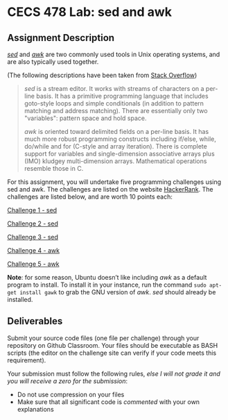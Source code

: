 # CECS 478 Lab: sed and awk

## Assignment Description

[*sed*](https://linux.die.net/man/1/sed) and [*awk*](https://linux.die.net/man/1/awk) are two commonly used tools in Unix operating systems, and are also typically used together.

(The following descriptions have been taken from [Stack Overflow](https://stackoverflow.com/questions/1632113/what-is-the-difference-between-sed-and-awk))
> *sed* is a stream editor. It works with streams of characters on a per-line basis. It has a primitive programming language that includes goto-style loops and simple conditionals (in addition to pattern matching and address matching). There are essentially only two "variables": pattern space and hold space.
> 
> *awk* is oriented toward delimited fields on a per-line basis. It has much more robust programming constructs including if/else, while, do/while and for (C-style and array iteration). There is complete support for variables and single-dimension associative arrays plus (IMO) kludgey multi-dimension arrays. Mathematical operations resemble those in C.

For this assignment, you will undertake five programming challenges using sed and awk. The challenges are listed on the website [HackerRank](https://www.hackerrank.com). The challenges are listed below, and are worth 10 points each:  

[Challenge 1 - sed](https://www.hackerrank.com/challenges/text-processing-in-linux-the-sed-command-1/problem)  

[Challenge 2 - sed](https://www.hackerrank.com/challenges/text-processing-in-linux-the-sed-command-2/problem)  

[Challenge 3 - sed](https://www.hackerrank.com/challenges/text-processing-in-linux-the-sed-command-3/problem)  

[Challenge 4 - awk](https://www.hackerrank.com/challenges/awk-1/problem)  

[Challenge 5 - awk](https://www.hackerrank.com/challenges/awk-2/problem)  

**Note**: for some reason, Ubuntu doesn’t like including *awk* as a default program to install. To install it in your instance, run the command `sudo apt-get install gawk` to grab the GNU version of *awk*. *sed* should already be installed.

## Deliverables

Submit your source code files (one file per challenge) through your repository on Github Classroom. Your files should be executable as BASH scripts (the editor on the challenge site can verify if your code meets this requirement).

Your submission must follow the following rules, *else I will not grade it and you will receive a zero for the submission*:

* Do not use compression on your files
* Make sure that all significant code is *commented* with your own explanations

